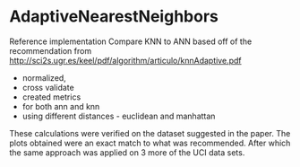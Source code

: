 # AdaptiveNearestNeighbors


Reference implementation 
Compare KNN to ANN based off of the recommendation from http://sci2s.ugr.es/keel/pdf/algorithm/articulo/knnAdaptive.pdf 

* normalized, 
* cross validate
* created metrics 
* for both ann and knn 
* using different distances - euclidean and manhattan 

These calculations were verified on the dataset suggested in the paper. The plots obtained were an exact match to what was recommended. After which the same approach was applied on 3 more of the UCI data sets. 
